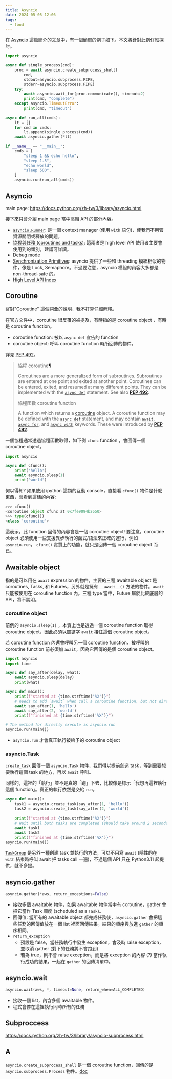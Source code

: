 ```yaml
---
title: Asyncio
date: 2024-05-05 12:06
tags:
  - food
---
```



在 [Asyncio](https://brainynight.github.io/posts/2022-10-23-python-asyncio) 這篇簡介的文章中，有一個簡單的例子如下。本文將針對此例仔細探討。

```python
import asyncio

async def single_process(cmd):
    proc = await asyncio.create_subprocess_shell(
        cmd,
        stdout=asyncio.subprocess.PIPE,
        stderr=asyncio.subprocess.PIPE)
    try:
        await asyncio.wait_for(proc.communicate(), timeout=2)
        print(cmd, "complete")
    except asyncio.TimeoutError:
        print(cmd, "timeout")
        
async def run_all(cmds):
    lt = []
    for cmd in cmds:
        lt.append(single_process(cmd))
    await asyncio.gather(*lt)

if __name__ == "__main__":
    cmds = [
        "sleep 1 && echo hello",
        "sleep 1.5",
        "echo world",
        "sleep 500",        
    ]
    asyncio.run(run_all(cmds))
```

## Asyncio 

main page: https://docs.python.org/zh-tw/3/library/asyncio.html

接下來只會介紹 main page 當中高階 API 的部分內容。

- [`asyncio.Runner`](https://docs.python.org/zh-tw/3/library/asyncio-runner.html): 是一個 context manager (使用 `with` 語句)，使我們不用管資源關閉或釋放的問題。
- [協程與任務 (coroutines and tasks)](https://docs.python.org/zh-tw/3/library/asyncio-task.html): 這兩者是 high level API 使用者主要會使用到的類別，建議可詳讀。
- [Debug mode](https://docs.python.org/zh-tw/3/library/asyncio-dev.html)
- [Synchronization Primitives](https://docs.python.org/zh-tw/3/library/asyncio-sync.html): asyncio 提供了一些和 threading 模組相似的物件，像是 Lock, Semaphore。不過要注意，asyncio 模組的內容大多都是 non-thread-safe 的。
- [High Level API Index](https://docs.python.org/zh-tw/3/library/asyncio-api-index.html)




## Coroutine

官對"Coroutine" 這個詞彙的說明，我不打算仔細解釋。

在官方文件中，coroutine 很反覆的被提及，有時指的是 coroutine object ，有時是 coroutine function。

- coroutine function: 被以 `async def` 宣告的 function
- coroutine object: 呼叫 coroutine function 時所回傳的物件。

詳見 [PEP 492](https://peps.python.org/pep-0492/)。

> 協程 coroutine[¶](https://docs.python.org/3/glossary.html#term-coroutine)
>
> Coroutines are a more generalized form of subroutines. Subroutines are entered at one point and exited at another point. Coroutines can be entered, exited, and resumed at many different points. They can be implemented with the [`async def`](https://docs.python.org/3/reference/compound_stmts.html#async-def) statement. See also [**PEP 492**](https://peps.python.org/pep-0492/).
>
> 協程函數 coroutine function
>
> A function which returns a [coroutine](https://docs.python.org/3/glossary.html#term-coroutine) object. A coroutine function may be defined with the [`async def`](https://docs.python.org/3/reference/compound_stmts.html#async-def) statement, and may contain [`await`](https://docs.python.org/3/reference/expressions.html#await), [`async for`](https://docs.python.org/3/reference/compound_stmts.html#async-for), and [`async with`](https://docs.python.org/3/reference/compound_stmts.html#async-with) keywords. These were introduced by [**PEP 492**](https://peps.python.org/pep-0492/).



一個協程通常透過協程函數取得，如下例 `cfunc` function ，會回傳一個 coroutine object。

```python
import asyncio

async def cfunc():
    print('hello')
    await asyncio.sleep(1)
    print('world')
```

何以得知? 如果使用 ipython 這類的互動 console，直接看 `cfunc()` 物件是什麼東西，會看到這樣的內容:

```python
>>> cfunc()
<coroutine object cfunc at 0x7fe9094b2650>
>>> type(cfunc())
<class 'coroutine'>
```

這表示，此 function 回傳的內容會是一個 coroutine object! 要注意，coroutine object 必須使用一些支援異步執行的函式/語法來正確的運行，例如 `asyncio.run`， `cfunc()` 實質上的功能，就只是回傳一個 coroutine object 而已。

## Awaitable object 

指的是可以用在 `await` expression 的物件，主要的三種 awaitable object 是 coroutines, Tasks, 和 Futures，另外就是擁有 `__await__()` 方法的物件。`await` 只能被使用在 coroutine function 內。三種 type 當中，Future 屬於比較底層的 API，將不說明。

### coroutine object

前例的 `asyncio.sleep(1)` ，本質上也是透過一個 coroutine function 取得 coroutine object，因此必須以關鍵字  `await` 接住這個 coroutine object。

若 coroutine function 內還會呼叫另一個 coroutine function，被呼叫的 coroutine function 前必須加 `await`，因為它回傳的是個 coroutine object。

```python
import asyncio
import time

async def say_after(delay, what):
    await asyncio.sleep(delay)
    print(what)

async def main():
    print(f"started at {time.strftime('%X')}")
    # needs to add `await` when call a coroutine function, but not directly execute.
    await say_after(1, 'hello') 
    await say_after(2, 'world')
    print(f"finished at {time.strftime('%X')}")

# The method for directly execute is asyncio.run
asyncio.run(main())
```

-  `asyncio.run` 才會真正執行被給予的 coroutine object

### asyncio.Task

`create_task` 回傳一個 `asyncio.Task` 物件，我們得以提前創造 task，等到需要想要執行這個 task 的地方，再以 `await` 呼叫。

同樣的，這裡的「執行」並不是真的「跑」下去，比較像是標示「我想再這裡執行這個 function」。真正的執行依然是交給 `run`。


```python
async def main():
    task1 = asyncio.create_task(say_after(1, 'hello'))
    task2 = asyncio.create_task(say_after(2, 'world'))
    
    print(f"started at {time.strftime('%X')}")
    # Wait until both tasks are completed (should take around 2 seconds.)
    await task1
    await task2
    print(f"finished at {time.strftime('%X')}")
asyncio.run(main())
```

[`TaskGroup`](https://docs.python.org/3/library/asyncio-task.html#asyncio.TaskGroup) 是另外一種創建 task 並執行的方法，可以不用寫 `await` (隱性的在 `with` 結束時呼叫 await 把 tasks call 一遍)，不過這個 API 只在 Python3.11 起提供，就不多提。



## asyncio.gather

```python
asyncio.gather(*aws, return_exceptions=False)
```

- 接收多個 awaitable 物件，如果 awaitable 物件當中有 coroutine，gather 會把它當作 Task 調度 (scheduled as a `Task`)。
- 回傳值: 當所有的 awaitable object 都完成任務後，`asyncio.gather` 會把這些任務的回傳值放在一個 list 裡面回傳結果。結果的順序與放進 `gather` 的順序相同。
- `return_exception` 
    - 預設是 false，當任務執行中發生 exception，會及時 raise exception，並取消 gather (剩下的任務將不會跑到)
    - 若為 true，則不會 raise exception，而是將 exception 的內容 (?) 當作執行成功的結果，一起在 `gather` 的回傳清單中。

## asyncio.wait

```python
asyncio.wait(aws, *, timeout=None, return_when=ALL_COMPLETED)
```

- 接收一個 list，內含多個 awaitable 物件。
- 程式會停在這裡執行同時所有的任務



## Subproccess

https://docs.python.org/zh-tw/3/library/asyncio-subprocess.html







## A

`asyncio.create_subprocess_shell` 是一個 coroutine function，回傳的是 `asyncio.subprocess.Process` 物件。[doc](https://docs.python.org/zh-tw/3/library/asyncio-subprocess.html#asyncio.create_subprocess_shell) 







